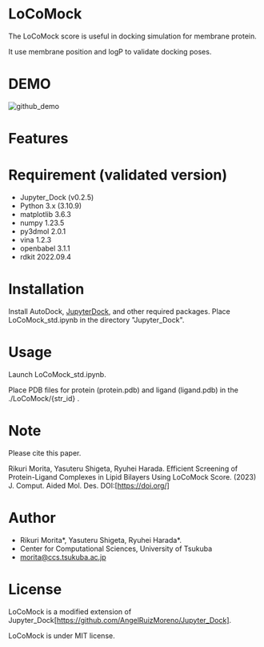 # LoCoMock

The LoCoMock score is useful in docking simulation for membrane protein.


It use membrane position and logP to validate docking poses.
  
# DEMO  
![github_demo](https://user-images.githubusercontent.com/3397013/225182550-fb2f4b51-b209-484b-8592-6374a0fbaf1c.png)

# Features

 
# Requirement (validated version)
  
- Jupyter_Dock (v0.2.5)
- Python 3.x (3.10.9)
 - matplotlib                3.6.3
 - numpy                     1.23.5
 - py3dmol                   2.0.1
 - vina                      1.2.3
 - openbabel                 3.1.1
 - rdkit                     2022.09.4
 
# Installation
Install AutoDock, [JupyterDock](https://github.com/AngelRuizMoreno/Jupyter_Dock), and other required packages.
Place LoCoMock_std.ipynb in the directory "Jupyter_Dock".

 
# Usage
Launch LoCoMock_std.ipynb.


Place PDB files for protein (protein.pdb) and ligand (ligand.pdb) in the ./LoCoMock/{str_id} .

 
# Note
Please cite this paper.


Rikuri Morita, Yasuteru Shigeta, Ryuhei Harada. Efficient Screening of Protein-Ligand Complexes in Lipid Bilayers Using LoCoMock Score. (2023) J. Comput. Aided Mol. Des. DOI:[https://doi.org/]

 
# Author
- Rikuri Morita*, Yasuteru Shigeta, Ryuhei Harada*.
- Center for Computational Sciences, University of Tsukuba
- morita@ccs.tsukuba.ac.jp
 
# License
LoCoMock is a modified extension of Jupyter_Dock[https://github.com/AngelRuizMoreno/Jupyter_Dock].

LoCoMock is under MIT license.
